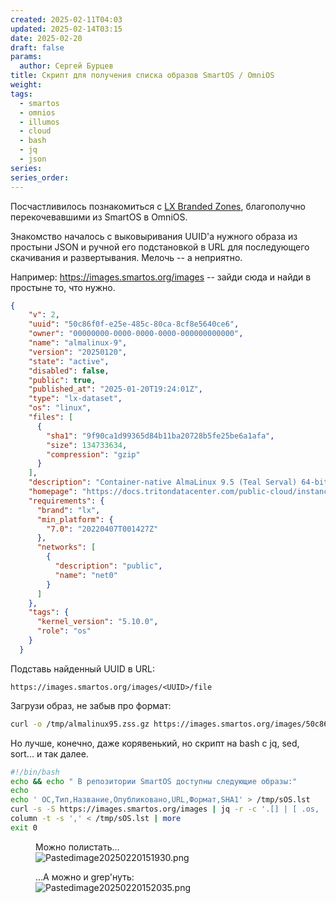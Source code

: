 ```yaml
---
created: 2025-02-11T04:03
updated: 2025-02-14T03:15
date: 2025-02-20
draft: false
params:
  author: Сергей Бурцев
title: Скрипт для получения списка образов SmartOS / OmniOS
weight: 
tags:
  - smartos
  - omnios
  - illumos
  - cloud
  - bash
  - jq
  - json
series: 
series_order:
---
```

Посчастливилось познакомиться с [LX Branded Zones](https://omnios.org/info/lxzones), благополучно перекочевавшими из SmartOS в OmniOS.

Знакомство началось с выковыривания UUID'а нужного образа из простыни JSON и ручной его подстановкой  в URL для последующего скачивания и развертывания.
Мелочь -- а неприятно.

Например:
https://images.smartos.org/images -- зайди сюда и найди в простыне то, что нужно.

``` json
{
    "v": 2,
    "uuid": "50c86f0f-e25e-485c-80ca-8cf8e5640ce6",
    "owner": "00000000-0000-0000-0000-000000000000",
    "name": "almalinux-9",
    "version": "20250120",
    "state": "active",
    "disabled": false,
    "public": true,
    "published_at": "2025-01-20T19:24:01Z",
    "type": "lx-dataset",
    "os": "linux",
    "files": [
      {
        "sha1": "9f90ca1d99365d84b11ba20728b5fe25be6a1afa",
        "size": 134733634,
        "compression": "gzip"
      }
    ],
    "description": "Container-native AlmaLinux 9.5 (Teal Serval) 64-bit image. Built to run on containers with bare metal speed, while offering all the services of a typical unix host.",
    "homepage": "https://docs.tritondatacenter.com/public-cloud/instances/infrastructure/images",
    "requirements": {
      "brand": "lx",
      "min_platform": {
        "7.0": "20220407T001427Z"
      },
      "networks": [
        {
          "description": "public",
          "name": "net0"
        }
      ]
    },
    "tags": {
      "kernel_version": "5.10.0",
      "role": "os"
    }
  }
```

Подставь  найденный UUID в URL:
```
https://images.smartos.org/images/<UUID>/file
```

Загрузи образ, не забыв про формат:
```bash
curl -o /tmp/almalinux95.zss.gz https://images.smartos.org/images/50c86f0f-e25e-485c-80ca-8cf8e5640ce6/file
```

Но лучше, конечно, даже корявенький, но скрипт на bash с jq, sed, sort... и так далее.
```bash
#!/bin/bash
echo && echo " В репозитории SmartOS доступны следующие образы:"
echo
echo ' ОС,Тип,Название,Опубликовано,URL,Формат,SHA1' > /tmp/sOS.lst
curl -s -S https://images.smartos.org/images | jq -r -c '.[] | [ .os, .type, .name, .published_at, "https://images.smartos.org/images/", (.uuid), "/file", ( .files[] | .compression, .sha1 ) ]' | sed -e 's/^//;s/[//g;s/\]//g;s/"//g;s/https\:\/\/images.smartos.org\/images\/\,/https\:\/\/images.smartos.org\/images\//;s/\,\/file/\/file/' | sort -t . -n -k 1,1n -k 2,2n -k 3,3n -k 4,4n >> /tmp/sOS.lst
column -t -s ',' < /tmp/sOS.lst | more
exit 0
```

<figure>
<figcaption
aria-hidden="true">Можно полистать...</figcaption>
<img
src="../smartos-imgs-sh/404396e1700def250d21e85e932ba21543ac1ea2.png"
class="wikilink" alt="Pastedimage20250220151930.png" />
</figure>

<figure>
<figcaption
aria-hidden="true">...А можно и grep'нуть:</figcaption>
<img
src="../smartos-imgs-sh/79fe7460c393a5428e73cde3441a1e096b9f7926.png"
class="wikilink" alt="Pastedimage20250220152035.png" />
</figure>

